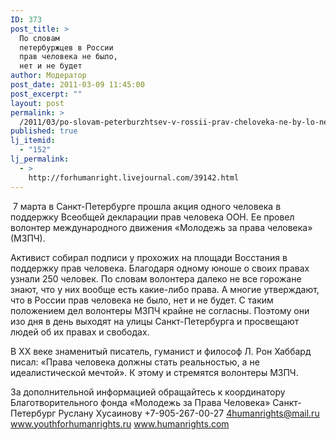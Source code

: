 ```yaml
---
ID: 373
post_title: >
  По словам
  петербуржцев в России
  прав человека не было,
  нет и не будет
author: Модератор
post_date: 2011-03-09 11:45:00
post_excerpt: ""
layout: post
permalink: >
  /2011/03/po-slovam-peterburzhtsev-v-rossii-prav-cheloveka-ne-by-lo-net-i-ne-budet.html
published: true
lj_itemid:
  - "152"
lj_permalink:
  - >
    http://forhumanright.livejournal.com/39142.html
---
```

&nbsp;7 марта в Санкт-Петербурге прошла акция одного человека в поддержку Всеобщей декларации прав человека ООН. Ее провел волонтер международного движения &laquo;Молодежь за права человека&raquo; (МЗПЧ). 

Активист собирал подписи у прохожих на площади Восстания в поддержку прав человека. Благодаря одному юноше о своих правах узнали 250 человек. По словам волонтера далеко не все горожане знают, что у них вообще есть какие-либо права. А многие утверждают, что в России прав человека не было, нет и не будет. С таким положением дел волонтеры МЗПЧ крайне не согласны. Поэтому они изо дня в день выходят на улицы Санкт-Петербурга и просвещают людей об их правах и свободах.

В ХХ веке знаменитый писатель, гуманист и философ Л. Рон Хаббард писал: &laquo;Права человека должны стать реальностью, а не идеалистической мечтой&raquo;. К этому и стремятся волонтеры МЗПЧ.

За дополнительной информацией обращайтесь к координатору
Благотворительного фонда &laquo;Молодежь за Права Человека&raquo; Санкт-Петербург
Руслану Хусаинову
+7-905-267-00-27
4humanrights@mail.ru
www.youthforhumanrights.ru
www.humanrights.com